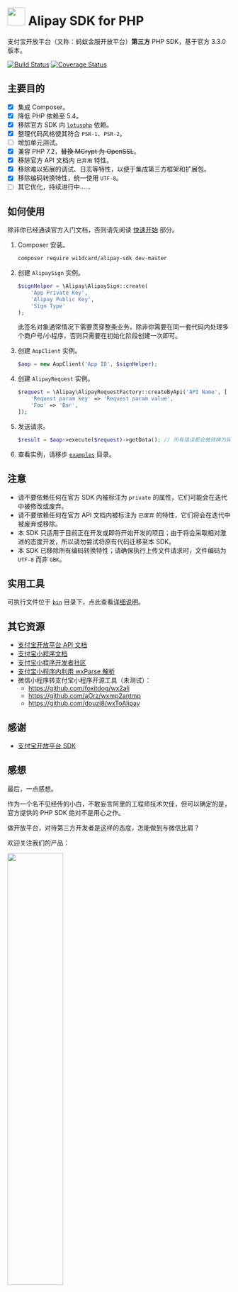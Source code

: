 <img src="https://i.loli.net/2018/07/24/5b56e980b155e.png" width="40px" height="40px"> Alipay SDK for PHP
==========

支付宝开放平台（又称：蚂蚁金服开放平台）**第三方** PHP SDK，基于官方 3.3.0 版本。

[![Build Status](https://travis-ci.org/wi1dcard/alipay-sdk-php.svg?branch=master)](https://travis-ci.org/wi1dcard/alipay-sdk-php)
[![Coverage Status](https://coveralls.io/repos/github/wi1dcard/alipay-sdk-php/badge.svg?branch=master)](https://coveralls.io/github/wi1dcard/alipay-sdk-php?branch=master)

## 主要目的

- [x] 集成 Composer。
- [x] 降低 PHP 依赖至 5.4。
- [x] 移除官方 SDK 内 [`lotusphp`](https://github.com/qinjx/lotusphp) 依赖。
- [x] 整理代码风格使其符合 `PSR-1`、`PSR-2`。
- [ ] 增加单元测试。
- [x] 兼容 PHP 7.2，<del>替换 MCrypt 为 OpenSSL</del>。
- [x] 移除官方 API 文档内 `已弃用` 特性。
- [x] 移除难以拓展的调试、日志等特性，以便于集成第三方框架和扩展包。
- [x] 移除编码转换特性，统一使用 `UTF-8`。
- [ ] 其它优化，持续进行中……

## 如何使用

除非你已经通读官方入门文档，否则请先阅读 [快速开始](QUICKSTART.md) 部分。

1. Composer 安装。

    ```bash
    composer require wi1dcard/alipay-sdk dev-master
    ```

2. 创建 `AlipaySign` 实例。

    ```php
    $signHelper = \Alipay\AlipaySign::create(
        'App Private Key',
        'Alipay Public Key',
        'Sign Type'
    );
    ```

    此签名对象通常情况下需要贯穿整条业务，除非你需要在同一套代码内处理多个商户号/小程序，否则只需要在初始化阶段创建一次即可。

3. 创建 `AopClient` 实例。

    ```php
    $aop = new AopClient('App ID', $signHelper);
    ```

4. 创建 `AlipayRequest` 实例。

    ```php
    $request = \Alipay\AlipayRequestFactory::createByApi('API Name', [
        'Request param key' => 'Request param value',
        'Foo' => 'Bar',
    ]);
    ```

5. 发送请求。

    ```php
    $result = $aop->execute($request)->getData(); // 所有错误都会被转换为异常，请注意使用 try...catch... 语句段捕捉
    ```

6. 查看实例，请移步 [`examples`](examples/) 目录。

## 注意

- 请不要依赖任何在官方 SDK 内被标注为 `private` 的属性，它们可能会在迭代中被修改或废弃。
- 请不要依赖任何在官方 API 文档内被标注为 `已废弃` 的特性，它们将会在迭代中被废弃或移除。
- 本 SDK 只适用于目前正在开发或即将开始开发的项目；由于将会采取相对激进的态度开发，所以请勿尝试将原有代码迁移至本 SDK。
- 本 SDK 已移除所有编码转换特性；请确保执行上传文件请求时，文件编码为 `UTF-8` 而非 `GBK`。

## 实用工具

可执行文件位于 [`bin`](bin/) 目录下，点此查看[详细说明](bin/README.md)。

## 其它资源

- [支付宝开放平台 API 文档](https://docs.open.alipay.com/api/)
- [支付宝小程序文档](https://docs.alipay.com/mini/introduce)
- [支付宝小程序开发者社区](https://openclub.alipay.com/index.php?c=thread&a=subforum&fid=66)
- [支付宝小程序内利用 wxParse 解析](https://openclub.alipay.com/read.php?tid=3830&fid=66)
- 微信小程序转支付宝小程序开源工具（未测试）：
    - <https://github.com/foxitdog/wx2ali>
    - <https://github.com/aOrz/wxmp2antmp>
    - <https://github.com/douzi8/wxToAlipay>

## 感谢

- [支付宝开放平台 SDK](https://docs.open.alipay.com/54/103419/)

## 感想

最后，一点感想。

作为一个名不见经传的小白，不敢妄言阿里的工程师技术欠佳，但可以确定的是，官方提供的 PHP SDK 绝对不是用心之作。

做开放平台，对待第三方开发者是这样的态度，怎能做到与微信比肩？

欢迎关注我们的产品：

[<img src="https://i.loli.net/2018/07/24/5b56dda76b2ba.png" width="50%" height="50%">](http://www.zjhejiang.com/)
